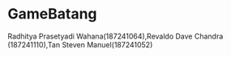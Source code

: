 # GameBatang
Radhitya Prasetyadi Wahana(187241064),Revaldo Dave Chandra (187241110),Tan Steven Manuel(187241052) 
